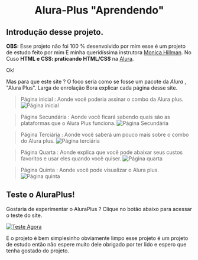 <h1 align="center"> Alura-Plus "Aprendendo" </h1> 

## Introdução desse projeto. 

**OBS:** Esse projeto não foi 100 % desenvolvido por mim esse é um projeto de estudo feito por mim E minha queridíssima instrutora [Monica Hillman](https://github.com/MonicaHillman). No Cuso **HTML e CSS: praticando HTML/CSS** na [Alura](https://www.alura.com.br/).

Ok!

Mas para que este site ?  O foco seria como se fosse um pacote da *Alura* , "Alura Plus". Larga de enrolação Bora explicar cada página desse site.

> Página inicial : Aonde você poderia assinar o combo da Alura plus.
![Página inicial](https://github.com/RIZONCIO/Alura-Plus-Aprendendo-/assets/61835786/9830c46e-d52c-434f-8190-d1d46eb79abc)

> Página Secundária : Aonde você ficará sabendo quais são as plataformas que o Alura Plus funciona.
![Página Secundária](https://github.com/RIZONCIO/Alura-Plus-Aprendendo-/assets/61835786/ba6b34c4-7a22-44eb-88c8-64a7e7f840f8)

> Página Terciária : Aonde você saberá um pouco mais sobre o combo do Alura plus.
![Página terciária](https://github.com/RIZONCIO/Alura-Plus-Aprendendo-/assets/61835786/9da01269-9915-4f98-8053-c8ef1af40174)

> Página Quarta : Aonde explica que você pode abaixar seus custos favoritos e usar eles quando você quiser.
![Página quarta](https://github.com/RIZONCIO/Alura-Plus-Aprendendo-/assets/61835786/2232a209-f691-4135-b8ff-d1ef7809812b)

> Página Quinta : Aonde você pode visualizar o Alura plus.
![Página quinta](https://github.com/RIZONCIO/Alura-Plus-Aprendendo-/assets/61835786/48c55c19-0c09-472c-b718-e64040761015)

## Teste o AluraPlus!

Gostaria de experimentar o AluraPlus ? Clique no botão abaixo para acessar o teste do site.

[![Teste Agora](https://github.com/RIZONCIO/AluraBoock/assets/61835786/591c23f3-b634-4a42-8dd2-d3d936ae8a78)](https://alura-plus-kappa-green.vercel.app/)

É o projeto é bem simplesinho obviamente limpo esse projeto é um projeto de estudo então não espere muito dele obrigado por ter lido e espero que tenha gostado do projeto. 
